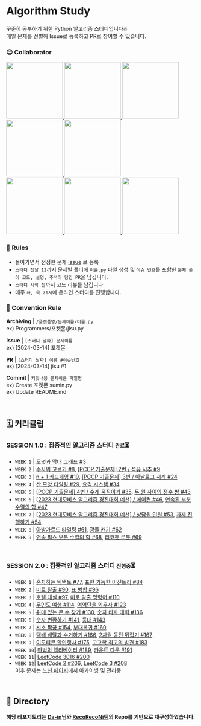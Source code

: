 # Algorithm Study

꾸준히 공부하기 위한 Python 알고리즘 스터디입니다🔥  
매일 문제를 선별해 Issue로 등록하고 PR로 참여할 수 있습니다.

### 😊 Collaborator
<div>
  <a href="https://github.com/ksumini">
    <img src="https://avatars.githubusercontent.com/ksumini" width="150" style="max-width: 100%;">
  </a>
  <a href="https://github.com/limstonestone">
    <img src="https://avatars.githubusercontent.com/limstonestone" width="150" style="max-width: 100%;">
  </a>
  <a href="https://github.com/zsmalla">
    <img src="https://avatars.githubusercontent.com/zsmalla" width="150" style="max-width: 100%;">
  </a>
  <a href="https://github.com/HeewonKwak">
    <img src="https://avatars.githubusercontent.com/HeewonKwak" width="150" style="max-width: 100%;">
  </a>
  <a href="https://github.com/osmin625">
    <img src="https://avatars.githubusercontent.com/osmin625" width="150" style="max-width: 100%;">
  </a>
</div>
  <a href="https://github.com/c0natus">
    <img src="https://avatars.githubusercontent.com/c0natus" width="150" style="max-width: 100%;">
  </a>
  <a href="https://github.com/byeol3325">
    <img src="https://avatars.githubusercontent.com/byeol3325" width="150" style="max-width: 100%;">
  </a>
  <a href="https://github.com/blaire-pi">
    <img src="https://avatars.githubusercontent.com/blaire-pi" width="150" style="max-width: 100%;">
  </a>
</div>

### 📢 Rules

- 돌아가면서 선정한 문제 [Issue](https://github.com/ksumini/Algorithm-Study/issues) 로 등록
- `스터디 전날 12`까지 문제별 폴더에 `이름.py` 파일 생성 및 `이슈 번호`를 포함한 `문제 풀이 코드, 설명, 주석이 담긴 PR`을 남깁니다.
- `스터디 시작 전`까지 코드 리뷰를 남깁니다.
- 매주 `화, 목 21시`에 온라인 스터디를 진행합니다.
<!-- `오전 10시` 온라인 스터디에서 `코드 리뷰` 및 `문제 선정` _주말, 공휴일 제외 -->

<!-- > 🚨 실패시 벌금 2배씩 증가 `1000*(2^n)` 취업 후 일괄 납부😊 중도 포기시 누적 벌금 \* 10배   -->
<!-- > 유고 사유 | 익일 코딩테스트 및 면접, 질병(인증 필요) -->

### 🌈 Convention Rule

**Archiving** | `/플랫폼명/문제이름/이름.py` <br>
ex) Programmers/포켓몬/jisu.py

**Issue** | `[스터디 날짜] 문제이름`  
ex) [2024-03-14] 포켓몬

**PR** | `[스터디 날짜] 이름 #이슈번호`  
ex) [2024-03-14] jisu #1

**Commit** | `커밋내용 문제이름 파일명`  
ex) Create 포켓몬 sumin.py  
ex) Update README.md

<br/>

## 🗓️ 커리큘럼

### SESSION 1.0 : 집중적인 알고리즘 스터디 `완료`⏳
- `WEEK 1` | [도넛과 막대 그래프 #3](https://github.com/ksumini/PS-Study/issues/3)
- `WEEK 2` | [주사위 고르기 #8](https://github.com/ksumini/PS-Study/issues/8), [[PCCP 기출문제] 2번 / 석유 시추 #9](https://github.com/ksumini/PS-Study/issues/9)
- `WEEK 3` | [n + 1 카드게임 #19](https://github.com/ksumini/PS-Study/issues/19), [[PCCP 기출문제] 3번 / 아날로그 시계 #24](https://github.com/ksumini/PS-Study/issues/24)
- `WEEK 4` | [산 모양 타일링 #29](https://github.com/ksumini/PS-Study/issues/29), [요격 시스템 #34](https://github.com/ksumini/PS-Study/issues/34)
- `WEEK 5` | [[PCCP 기출문제] 4번 / 수레 움직이기 #35](https://github.com/ksumini/PS-Study/issues/35), [두 원 사이의 정수 쌍 #43](https://github.com/ksumini/PS-Study/issues/43)
- `WEEK 6` | [[2023 현대모비스 알고리즘 경진대회 예선] / 에어컨 #46](https://github.com/ksumini/PS-Study/issues/46), [연속된 부분 수열의 합 #47](https://github.com/ksumini/PS-Study/issues/47)
- `WEEK 7` | [[2023 현대모비스 알고리즘 경진대회 예선] / 상담원 인원 #53](https://github.com/ksumini/PS-Study/issues/53), [과제 진행하기 #54](https://github.com/ksumini/PS-Study/issues/54)
- `WEEK 8` | [아방가르드 타일링 #61](https://github.com/ksumini/PS-Study/issues/61), [광물 캐기 #62](https://github.com/ksumini/PS-Study/issues/62)
- `WEEK 9` | [연속 펄스 부분 수열의 합 #68](https://github.com/ksumini/PS-Study/issues/68), [리코쳇 로봇 #69](https://github.com/ksumini/PS-Study/issues/69)

<br/>

### SESSION 2.0 : 집중적인 알고리즘 스터디 `진행중`⏳ 
- `WEEK 1` | [혼자하는 틱택토 #77](https://github.com/ksumini/PS-Study/issues/78), [표현 가능한 이진트리 #84](https://github.com/ksumini/PS-Study/issues/84)
- `WEEK 2` | [미로 탈출 #90](https://github.com/ksumini/PS-Study/issues/90), [표 병합 #96](https://github.com/ksumini/PS-Study/issues/96)
- `WEEK 3` | [호텔 대실 #97](https://github.com/ksumini/PS-Study/issues/97), [미로 탈출 명령어 #110](https://github.com/ksumini/PS-Study/issues/110)
- `WEEK 4` | [무인도 여행 #114](https://github.com/ksumini/PS-Study/issues/114), [억억단을 외우자 #123](https://github.com/ksumini/Algorithm-Study2.0/issues/123)
- `WEEK 5` | [뒤에 있는 큰 수 찾기 #130](https://github.com/ksumini/Algorithm-Study2.0/issues/130), [숫자 타자 대회 #136](https://github.com/ksumini/Algorithm-Study2.0/issues/136)
- `WEEK 6` | [숫자 변환하기 #141](https://github.com/ksumini/Algorithm-Study2.0/issues/141), [등대 #143](https://github.com/ksumini/Algorithm-Study2.0/issues/143)
- `WEEK 7` | [시소 짝꿍 #154](https://github.com/ksumini/Algorithm-Study2.0/issues/154), [부대복귀 #160](https://github.com/ksumini/Algorithm-Study2.0/issues/160)
- `WEEK 8` | [택배 배달과 수거하기 #166](https://github.com/ksumini/Algorithm-Study2.0/issues/166), [2차원 동전 뒤집기 #167](https://github.com/ksumini/Algorithm-Study2.0/issues/167)
- `WEEK 9` | [이모티콘 할인행사 #175](https://github.com/ksumini/Algorithm-Study2.0/issues/175), [고고학 최고의 발견 #183](https://github.com/ksumini/Algorithm-Study2.0/issues/183)
- `WEEK 10`| [마법의 엘리베이터 #189](https://github.com/ksumini/Algorithm-Study2.0/issues/189), [카운트 다운 #191](https://github.com/ksumini/Algorithm-Study2.0/issues/191)
- `WEEK 11`| [LeetCode 3016 #200](https://github.com/ksumini/Algorithm-Study2.0/issues/200)
- `WEEK 12`| [LeetCode 2 #206](https://github.com/ksumini/Algorithm-Study2.0/issues/206), [LeetCode 3 #208](https://github.com/ksumini/Algorithm-Study2.0/issues/208)  
이후 문제는 [노션 페이지](https://www.notion.so/sumina/Algorithm-Study-2-0-a4335b82ea5b47828f3775effc81c5d1)에서 아카이빙 및 관리중


<!-- ## ✨ 효과 만점 코딩테스트 Cheat Sheet!  

- [🍯 파이썬 코드를 줄여줄 꿀 라이브러리 모음](./%E2%9C%A8%20%ED%9A%A8%EA%B3%BC%20%EB%A7%8C%EC%A0%90%20%EC%BD%94%EB%94%A9%ED%85%8C%EC%8A%A4%ED%8A%B8%20Cheat%20Sheet!/%F0%9F%8D%AF%20%EC%BD%94%EB%93%9C%EB%A5%BC%20%EC%A4%84%EC%97%AC%EC%A4%84%20%EA%BF%80%20%EB%9D%BC%EC%9D%B4%EB%B8%8C%EB%9F%AC%EB%A6%AC%20%EB%AA%A8%EC%9D%8C.md)
- [✏️ 파이썬에서 사용할 수 있는 유용한 구문 모음](./%E2%9C%A8%20%ED%9A%A8%EA%B3%BC%20%EB%A7%8C%EC%A0%90%20%EC%BD%94%EB%94%A9%ED%85%8C%EC%8A%A4%ED%8A%B8%20Cheat%20Sheet!/%E2%9C%8F%EF%B8%8F%20%ED%8C%8C%EC%9D%B4%EC%8D%AC%EC%97%90%EC%84%9C%20%EC%82%AC%EC%9A%A9%ED%95%A0%20%EC%88%98%20%EC%9E%88%EB%8A%94%20%EC%9C%A0%EC%9A%A9%ED%95%9C%20%EA%B5%AC%EB%AC%B8%20%EB%AA%A8%EC%9D%8C.md)
- [📚 파이썬 자료형 특징 모음](./%E2%9C%A8%20%ED%9A%A8%EA%B3%BC%20%EB%A7%8C%EC%A0%90%20%EC%BD%94%EB%94%A9%ED%85%8C%EC%8A%A4%ED%8A%B8%20Cheat%20Sheet!/%F0%9F%93%9A%20%ED%8C%8C%EC%9D%B4%EC%8D%AC%20%EC%9E%90%EB%A3%8C%ED%98%95%20%ED%8A%B9%EC%A7%95%20%EB%AA%A8%EC%9D%8C.md)
- [🚀 알고리즘 해킹 아이디어](./%E2%9C%A8%20%ED%9A%A8%EA%B3%BC%20%EB%A7%8C%EC%A0%90%20%EC%BD%94%EB%94%A9%ED%85%8C%EC%8A%A4%ED%8A%B8%20Cheat%20Sheet!/%F0%9F%9A%80%20%EC%95%8C%EA%B3%A0%EB%A6%AC%EC%A6%98%20%ED%95%B4%ED%82%B9%20%EC%95%84%EC%9D%B4%EB%94%94%EC%96%B4.md)
-->
  
<br/> 



## 📂 Directory 

**해당 레포지토리는 [Da-in](https://github.com/da-in/algorithm-study)님와 [RecoRecoNi팀](https://github.com/RecoRecoNi/Algorithm-Study)의 Repo를 기반으로 재구성하였습니다.**
